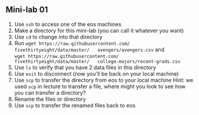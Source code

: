 ## Mini-lab 01

1. Use `ssh` to access one of the eos machines
2. Make a directory for this mini-lab (you can call it whatever you want)
3. Use `cd` to change into that directory
4. Run
   `wget https://raw.githubusercontent.com/  
   fivethirtyeight/data/master/  
   avengers/avengers.csv`
   and  
   `wget https://raw.githubusercontent.com/  
   fivethirtyeight/data/master/  
   college-majors/recent-grads.csv`
5. Use `ls` to verify that you have 2 data files in this directory
6. Use `exit` to disconnect (now you'll be back on your local machine)
7. Use `scp` to transfer the directory from eos to your local machine
   Hint:  we used `scp` in lecture to transfer a file,
   where might you look to see how you can transfer a directory?
8. Rename the files or directory
9.  Use `scp` to transfer the renamed files back to eos
